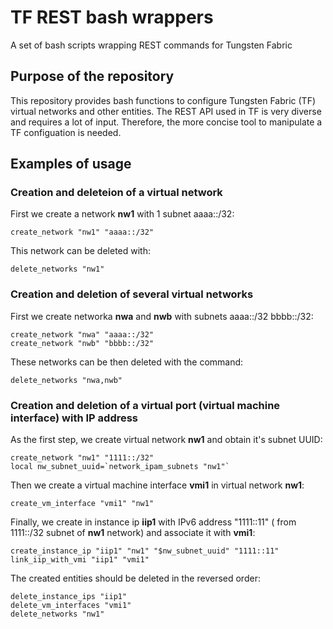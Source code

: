 # TF REST bash wrappers
A set of bash scripts wrapping REST commands for Tungsten Fabric

## Purpose of the repository

This repository provides bash functions to configure Tungsten Fabric (TF)
virtual networks and other entities. The REST API used in TF is very diverse
and requires a lot of input. Therefore, the more concise tool to manipulate
a TF configuation is needed.

## Examples of usage

### Creation and deleteion of a virtual network

First we create a network **nw1** with 1 subnet aaaa::/32:

    create_network "nw1" "aaaa::/32"

This network can be deleted with:

    delete_networks "nw1"

### Creation and deletion of several virtual networks

First we create networka **nwa** and **nwb** with subnets aaaa::/32
bbbb::/32:

    create_network "nwa" "aaaa::/32"
    create_network "nwb" "bbbb::/32"

These networks can be then deleted with the command:

    delete_networks "nwa,nwb"

### Creation and deletion of a virtual port (virtual machine interface) with IP address

As the first step, we create virtual network **nw1** and obtain it's
subnet UUID:

    create_network "nw1" "1111::/32"
    local nw_subnet_uuid=`network_ipam_subnets "nw1"`

Then we create a virtual machine interface **vmi1** in virtual network **nw1**:

    create_vm_interface "vmi1" "nw1"

Finally, we create in instance ip **iip1** with IPv6 address "1111::11" (
from 1111::/32 subnet of **nw1** network) and associate it with **vmi1**:

    create_instance_ip "iip1" "nw1" "$nw_subnet_uuid" "1111::11"
    link_iip_with_vmi "iip1" "vmi1"

The created entities should be deleted in the reversed order:
    
    delete_instance_ips "iip1"
    delete_vm_interfaces "vmi1"
    delete_networks "nw1"

